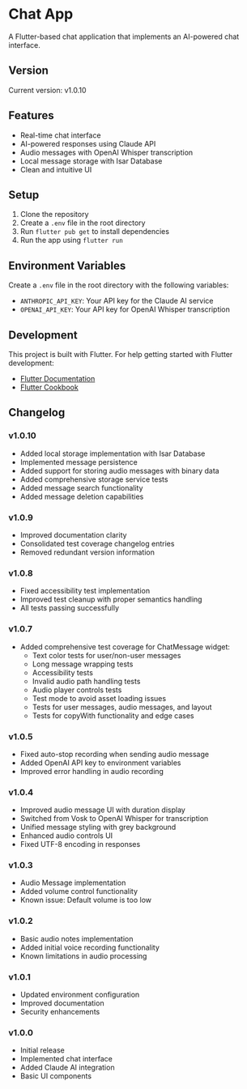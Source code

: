 # Chat App

A Flutter-based chat application that implements an AI-powered chat interface.

## Version
Current version: v1.0.10

## Features

- Real-time chat interface
- AI-powered responses using Claude API
- Audio messages with OpenAI Whisper transcription
- Local message storage with Isar Database
- Clean and intuitive UI

## Setup

1. Clone the repository
2. Create a `.env` file in the root directory
3. Run `flutter pub get` to install dependencies
4. Run the app using `flutter run`

## Environment Variables

Create a `.env` file in the root directory with the following variables:
- `ANTHROPIC_API_KEY`: Your API key for the Claude AI service
- `OPENAI_API_KEY`: Your API key for OpenAI Whisper transcription

## Development

This project is built with Flutter. For help getting started with Flutter development:

- [Flutter Documentation](https://docs.flutter.dev/)
- [Flutter Cookbook](https://docs.flutter.dev/cookbook)

## Changelog

### v1.0.10
- Added local storage implementation with Isar Database
- Implemented message persistence
- Added support for storing audio messages with binary data
- Added comprehensive storage service tests
- Added message search functionality
- Added message deletion capabilities

### v1.0.9
- Improved documentation clarity
- Consolidated test coverage changelog entries
- Removed redundant version information

### v1.0.8
- Fixed accessibility test implementation
- Improved test cleanup with proper semantics handling
- All tests passing successfully

### v1.0.7
- Added comprehensive test coverage for ChatMessage widget:
  - Text color tests for user/non-user messages
  - Long message wrapping tests
  - Accessibility tests
  - Invalid audio path handling tests
  - Audio player controls tests
  - Test mode to avoid asset loading issues
  - Tests for user messages, audio messages, and layout
  - Tests for copyWith functionality and edge cases

### v1.0.5
- Fixed auto-stop recording when sending audio message
- Added OpenAI API key to environment variables
- Improved error handling in audio recording

### v1.0.4
- Improved audio message UI with duration display
- Switched from Vosk to OpenAI Whisper for transcription
- Unified message styling with grey background
- Enhanced audio controls UI
- Fixed UTF-8 encoding in responses

### v1.0.3
- Audio Message implementation
- Added volume control functionality
- Known issue: Default volume is too low

### v1.0.2
- Basic audio notes implementation
- Added initial voice recording functionality
- Known limitations in audio processing

### v1.0.1
- Updated environment configuration
- Improved documentation
- Security enhancements

### v1.0.0
- Initial release
- Implemented chat interface
- Added Claude AI integration
- Basic UI components
